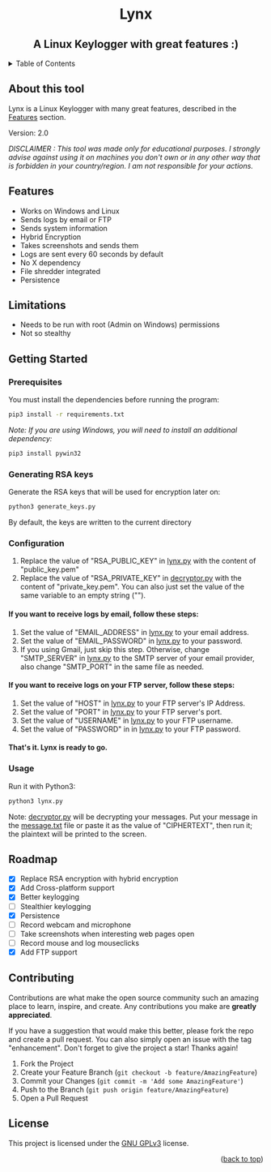 <div align=center><h1>Lynx</h1></div>
<div align=center><h2>A Linux Keylogger with great features :)</h2></div>

<details>
  <summary>Table of Contents</summary>
  <ol>
    <li><a href="#about-this-tool">About this tool</a></li>
    <li><a href="#features">Features</a></li>
    <li><a href="#limitations">Limitations</a></li>
    <li>
      <a href="#getting-Started">Getting Started</a>
      <ul>
        <li><a href="#prerequisites">Prerequisites</a></li>
        <li><a href="#generating-RSA-Keys">Generating RSA Keys</a></li>
        <li><a href="#configuration">Configuration</a></li>
        <li><a href="#usage">Usage</a></li>
      </ul>
    </li>
    <li><a href="#roadmap">Roadmap</a></li>
    <li><a href="#contributing">Contributing</a></li>
    <li><a href="#license">License</a></li>
  </ol>
</details>

## About this tool
Lynx is a Linux Keylogger with many great features, described in the [Features](#Features) section.

Version: 2.0

_DISCLAIMER : This tool was made only for educational purposes. I strongly advise against using it on machines you don't own or in any other way that is forbidden in your country/region. I am not responsible for your actions._



## Features
- Works on Windows and Linux
- Sends logs by email or FTP
- Sends system information 
- Hybrid Encryption
- Takes screenshots and sends them
- Logs are sent every 60 seconds by default
- No X dependency
- File shredder integrated
- Persistence

## Limitations
- Needs to be run with root (Admin on Windows) permissions
- Not so stealthy

## Getting Started
### Prerequisites

You must install the dependencies before running the program:

```bash
pip3 install -r requirements.txt
```
_Note: If you are using Windows, you will need to install an additional dependency:_
```bash
pip3 install pywin32
```

### Generating RSA keys
Generate the RSA keys that will be used for encryption later on:
```bash
python3 generate_keys.py
```
By default, the keys are written to the current directory

### Configuration
1. Replace the value of "RSA_PUBLIC_KEY" in [lynx.py](lynx.py) with the content of "public_key.pem" 
2. Replace the value of "RSA_PRIVATE_KEY" in [decryptor.py](decryptor.py) with the content of "private_key.pem". You can also just set the value of the same variable to an empty string ("").
#### If you want to receive logs by email, follow these steps:
1. Set the value of "EMAIL_ADDRESS" in [lynx.py](lynx.py) to your email address.
2. Set the value of "EMAIL_PASSWORD" in [lynx.py](lynx.py) to your password.
3. If you using Gmail, just skip this step. Otherwise, change "SMTP_SERVER" in [lynx.py](lynx.py) to the SMTP server of your email provider, also change "SMTP_PORT" in the same file as needed. 
#### If you want to receive logs on your FTP server, follow these steps:
1. Set the value of "HOST" in [lynx.py](lynx.py) to your FTP server's IP Address.
2. Set the value of "PORT" in [lynx.py](lynx.py) to your FTP server's port.
3. Set the value of "USERNAME" in [lynx.py](lynx.py) to your FTP username.
4. Set the value of "PASSWORD" in in [lynx.py](lynx.py) to your FTP password.
#### That's it. Lynx is ready to go.

### Usage
Run it with Python3:
```bash
python3 lynx.py
```
Note: [decryptor.py](decryptor.py) will be decrypting your messages. Put your message in the [message.txt](message.txt) file or paste it as the value of "CIPHERTEXT", then run it; the plaintext will be printed to the screen.

## Roadmap
- [x] Replace RSA encryption with hybrid encryption 
- [x] Add Cross-platform support
- [x] Better keylogging
- [ ] Stealthier keylogging
- [x] Persistence
- [ ] Record webcam and microphone
- [ ] Take screenshots when interesting web pages open
- [ ] Record mouse and log mouseclicks
- [x] Add FTP support

## Contributing

Contributions are what make the open source community such an amazing place to learn, inspire, and create. Any contributions you make are **greatly appreciated**.

If you have a suggestion that would make this better, please fork the repo and create a pull request. You can also simply open an issue with the tag "enhancement".
Don't forget to give the project a star! Thanks again!

1. Fork the Project
2. Create your Feature Branch (`git checkout -b feature/AmazingFeature`)
3. Commit your Changes (`git commit -m 'Add some AmazingFeature'`)
4. Push to the Branch (`git push origin feature/AmazingFeature`)
5. Open a Pull Request


## License
This project is licensed under the [GNU GPLv3](LICENSE.md) license.
<p align="right">(<a href="#top">back to top</a>)</p>
